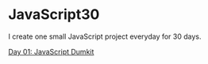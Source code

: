 # JavaScript30
I create one small JavaScript project everyday for 30 days.

[Day 01: JavaScript Dumkit](https://github.com/rhoolan/JavaScript30/tree/main/01%20-%20JavaScript%20Drum%20Kit)
